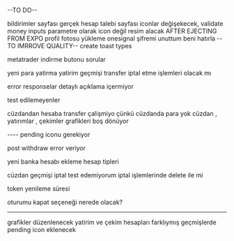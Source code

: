 --TO DO--

bildirimler sayfası
gerçek hesap talebi sayfası iconlar değişekecek,
validate money inputs
<Navbar /> parametre olarak icon değil resim alacak
AFTER EJECTING FROM EXPO 
profil fotosu yükleme onesignal
şifremi unuttum
beni hatırla
--TO IMRROVE QUALITY--
create toast types

metatrader indirme butonu
sorular

 
 
yeni para yatirma
yatirim geçmişi
transfer iptal etme işlemleri olacak mı

error responselar detaylı açıklama içermiyor



test edilemeyenler

cüzdandan hesaba transfer çalişmiyo çünkü cüzdanda para yok
cüzdan , yatırımlar  , çekimler grafikleri boş dönüyor




---- pending iconu gerekiyor

post withdraw error veriyor

yeni banka hesabı ekleme hesap tipleri

cüzdan geçmişi iptal test edemiyorum iptal işlemlerinde delete ile mi

token yenileme süresi

oturumu kapat seçeneği nerede olacak?



---- 
grafikler düzenlenecek
yatirim ve çekim hesapları farklıymış 
geçmişlerde pending icon eklenecek
